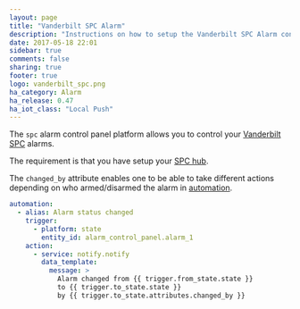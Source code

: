 ```yaml
---
layout: page
title: "Vanderbilt SPC Alarm"
description: "Instructions on how to setup the Vanderbilt SPC Alarm control panel within Home Assistant."
date: 2017-05-18 22:01
sidebar: true
comments: false
sharing: true
footer: true
logo: vanderbilt_spc.png
ha_category: Alarm
ha_release: 0.47
ha_iot_class: "Local Push"
---
```



The `spc` alarm control panel platform allows you to control your [Vanderbilt SPC](http://www.spc-intruder-detection.com/ssp-spc/) alarms.

The requirement is that you have setup your [SPC hub](/components/spc/).

The `changed_by` attribute enables one to be able to take different actions depending on who armed/disarmed the alarm in [automation](/getting-started/automation/).

```yaml
automation:
  - alias: Alarm status changed
    trigger:
      - platform: state
        entity_id: alarm_control_panel.alarm_1
    action:
      - service: notify.notify
        data_template:
          message: >
            Alarm changed from {{ trigger.from_state.state }}
            to {{ trigger.to_state.state }}
            by {{ trigger.to_state.attributes.changed_by }}
```

